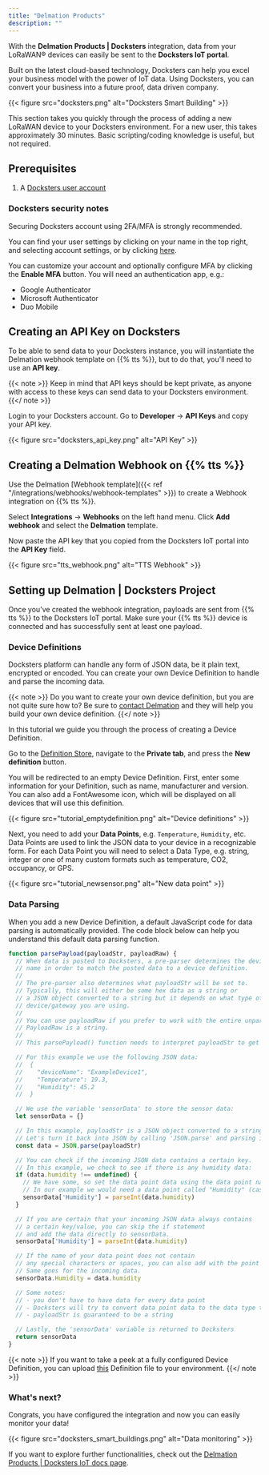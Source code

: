 ```yaml
---
title: "Delmation Products"
description: ""
---
```


With the **Delmation Products | Docksters** integration, data from your LoRaWAN® devices can easily be sent to the **Docksters IoT portal**. 

Built on the latest cloud-based technology, Docksters can help you excel your business model with the power of IoT data. Using Docksters, you can convert your business into a future proof, data driven company.

{{< figure src="docksters.png" alt="Docksters Smart Building" >}}

<!--more-->

This section takes you quickly through the process of adding a new LoRaWAN device to your Docksters environment. For a new user, this takes approximately 30 minutes. Basic scripting/coding knowledge is useful, but not required.

## Prerequisites

1. A [Docksters user account](https://app.docksters.io/login)

### Docksters security notes

Securing Docksters account using 2FA/MFA is strongly recommended.

You can find your user settings by clicking on your name in the top right, and selecting account settings, or by clicking [here](https://app.docksters.io/account). 

You can customize your account and optionally configure MFA by clicking the **Enable MFA** button. You will need an authentication app, e.g.: 

- Google Authenticator
- Microsoft Authenticator
- Duo Mobile

## Creating an API Key on Docksters

To be able to send data to your Docksters instance, you will instantiate the Delmation webhook template on {{% tts %}}, but to do that, you'll need to use an **API key**.

{{< note >}} Keep in mind that API keys should be kept private, as anyone with access to these keys can send data to your Docksters environment. {{</ note >}}

Login to your Docksters account. Go to **Developer** &#8594; **API Keys** and copy your API key.

{{< figure src="docksters_api_key.png" alt="API Key" >}}

## Creating a Delmation Webhook on {{% tts %}}

Use the Delmation [Webhook template]({{< ref "/integrations/webhooks/webhook-templates" >}}) to create a Webhook integration on {{% tts %}}. 

Select **Integrations** &#8594; **Webhooks** on the left hand menu. Click **Add webhook** and select the **Delmation** template.

Now paste the API key that you copied from the Docksters IoT portal into the **API Key** field.

{{< figure src="tts_webhook.png" alt="TTS Webhook" >}}

## Setting up Delmation | Docksters Project

Once you’ve created the webhook integration, payloads are sent from {{% tts %}} to the Docksters IoT portal. Make sure your {{% tts %}} device is connected and has successfully sent at least one payload. 

### Device Definitions

Docksters platform can handle any form of JSON data, be it plain text, encrypted or encoded. You can create your own Device Definition to handle and parse the incoming data.

{{< note >}} Do you want to create your own device definition, but you are not quite sure how to? Be sure to [contact Delmation](https://delmation.nl/contact) and they will help you build your own device definition. {{</ note >}}

In this tutorial we guide you through the process of creating a Device Definition.

Go to the [Definition Store](https://app.docksters.io/developer), navigate to the **Private tab**, and press the **New definition** button.

You will be redirected to an empty Device Definition. First, enter some information for your Definition, such as name, manufacturer and version. You can also add a FontAwesome icon, which will be displayed on all devices that will use this definition.

{{< figure src="tutorial_emptydefinition.png" alt="Device definitions" >}}

Next, you need to add your **Data Points**, e.g. `Temperature`, `Humidity`, etc. Data Points are used to link the JSON data to your device in a recognizable form. For each Data Point you will need to select a Data Type, e.g. string, integer or one of many custom formats such as temperature, CO2, occupancy, or GPS.

{{< figure src="tutorial_newsensor.png" alt="New data point" >}}

### Data Parsing

When you add a new Device Definition, a default JavaScript code for data parsing is automatically provided. The code block below can help you understand this default data parsing function.

```js
function parsePayload(payloadStr, payloadRaw) {
  // When data is posted to Docksters, a pre-parser determines the device
  // name in order to match the posted data to a device definition.
  //
  // The pre-parser also determines what payloadStr will be set to.
  // Typically, this will either be some hex data as a string or
  // a JSON object converted to a string but it depends on what type of
  // device/gateway you are using.
  //
  // You can use payloadRaw if you prefer to work with the entire unparsed payload.
  // PayloadRaw is a string.
  //
  // This parsePayload() function needs to interpret payloadStr to get the sensor data.

  // For this example we use the following JSON data:
  //  {
  //    "deviceName": "ExampleDevice1",
  //    "Temperature": 19.3,
  //    "Humidity": 45.2
  //  }

  // We use the variable 'sensorData' to store the sensor data:
  let sensorData = {}

  // In this example, payloadStr is a JSON object converted to a string.
  // Let's turn it back into JSON by calling 'JSON.parse' and parsing in the payload string:
  const data = JSON.parse(payloadStr)

  // You can check if the incoming JSON data contains a certain key.
  // In this example, we check to see if there is any humidity data:
  if (data.humidity !== undefined) {
    // We have some, so set the data point data using the data point name (not the display name).
    // In our example we would need a data point called "Humidity" (case is important).
    sensorData['Humidity'] = parseInt(data.humidity)
  }

  // If you are certain that your incoming JSON data always contains
  // a certain key/value, you can skip the if statement
  // and add the data directly to sensorData.
  sensorData['Humidity'] = parseInt(data.humidity)

  // If the name of your data point does not contain
  // any special characters or spaces, you can also add with the point notation.
  // Same goes for the incoming data.
  sensorData.Humidity = data.humidity

  // Some notes:
  // - you don't have to have data for every data point
  // - Docksters will try to convert data point data to the data type the sensor is set to
  // - payloadStr is guaranteed to be a string

  // Lastly, the 'sensorData' variable is returned to Docksters
  return sensorData
}
```

{{< note >}} If you want to take a peek at a fully configured Device Definition, you can upload [this](https://s3.eu-west-1.amazonaws.com/downloads.docksters.io/example_definition.docksters) Definition file to your environment. {{</ note >}}

### What's next?

Congrats, you have configured the integration and now you can easily monitor your data!

{{< figure src="docksters_smart_buildings.png" alt="Data monitoring" >}}

If you want to explore further functionalities, check out the [Delmation Products | Docksters IoT docs page](https://documentation.docksters.io/reports).

